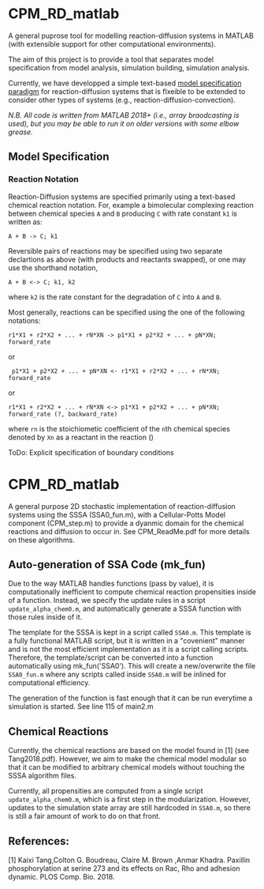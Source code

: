 # CPM_RD_matlab
A general puprose tool for modelling reaction-diffusion systems in MATLAB (with extensible support for other computational environments).

The aim of this project is to provide a tool that separates model specification from model analysis, simulation building, simulation analysis.

Currently, we have developped a simple text-based [model specification paradigm](#model-specification) for reaction-diffusion systems that is flxeible to be extended to consider other types of systems (e.g., reaction-diffusion-convection).  


*N.B. All code is written from MATLAB 2018+ (i.e., array braodcasting is used), but you may be able to run it on older versions with some elbow grease.*


## Model Specification
### Reaction Notation
Reaction-Diffusion systems are specified primarily using a text-based chemical reaction notation. For, example a bimolecular complexing reaction between chemical species `A` and `B` producing `C` with rate constant `k1` is written as:

```
A + B -> C; k1
```
Reversible pairs of reactions may be specified using two separate declartions as above (with products and reactants swapped), or one may use the shorthand notation,
```
A + B <-> C; k1, k2
```
where `k2` is the rate constant for the degradation of `C` into `A` and `B`.

Most generally, reactions can be specified using the one of the following notations:
```
r1*X1 + r2*X2 + ... + rN*XN -> p1*X1 + p2*X2 + ... + pN*XN; forward_rate
```
or 
```
 p1*X1 + p2*X2 + ... + pN*XN <- r1*X1 + r2*X2 + ... + rN*XN; forward_rate
```
or
```
r1*X1 + r2*X2 + ... + rN*XN <-> p1*X1 + p2*X2 + ... + pN*XN; forward_rate (?, backward_rate)
```
where `rn` is the stoichiometic coefficient of the `n`th chemical species denoted by `Xn` as a reactant in the reaction ()

ToDo: Explicit specification of boundary conditions

# CPM_RD_matlab

A general purpose 2D stochastic implementation of reaction-diffusion systems using the SSSA (SSA0_fun.m), with a Cellular-Potts Model component (CPM_step.m) to provide a dyanmic domain for the chemical reactions and diffusion to occur in. See CPM_ReadMe.pdf for more details on these algorithms.



## Auto-generation of SSA Code (mk_fun)
Due to the way MATLAB handles functions (pass by value), it is computationally inefficient to compute chemical reaction propensities inside of a function. Instead, we specify the update rules in a script `update_alpha_chem0.m`, and automatically generate a SSSA function with those rules inside of it. 

The template for the SSSA is kept in a script called `SSA0.m`. This template is a fully functional MATLAB script, but it is written in a "covenient" manner and is not the most efficient implementation as it is a script calling scripts. Therefore, the template/script can be converted into a function automatically using mk_fun('SSA0'). This will create a new/overwrite the file `SSA0_fun.m` where any scripts called inside `SSA0.m` will be inlined for computational efficiency.

The generation of the function is fast enough that it can be run everytime a simulation is started. See line 115 of main2.m

## Chemical Reactions
Currently, the chemical reactions are based on the model found in [1] (see Tang2018.pdf). However, we aim to make the chemical model modular so that it can be modified to arbitrary chemical models without touching the SSSA algorithm files.

Currently, all propensities are computed from a single script `update_alpha_chem0.m`, which is a first step in the modularization. However, updates to the simulation state array are still hardcoded in `SSA0.m`, so there is still a fair amount of work to do on that front.




## References:


[1] Kaixi Tang,Colton G. Boudreau, Claire M. Brown ,Anmar Khadra. Paxillin phosphorylation at serine 273 and its effects on Rac, Rho and adhesion dynamic. PLOS Comp. Bio. 2018.
